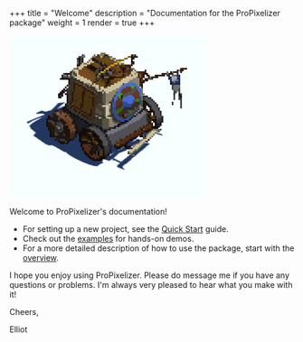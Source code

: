+++
title = "Welcome"
description = "Documentation for the ProPixelizer package"
weight = 1
render = true
+++

![propixelizer vehicle](AnimatedVehicle.gif)

Welcome to ProPixelizer's documentation!

- For setting up a new project, see the [Quick Start](@/getting_started/quickstart/index.md) guide.
- Check out the [examples](@/getting_started/examples/index.md) for hands-on demos.
- For a more detailed description of how to use the package, start with the [overview](@/usage/overview/index.md).

I hope you enjoy using ProPixelizer. Please do message me if you have any questions or problems. I'm always very pleased to hear what you make with it!

Cheers,

Elliot